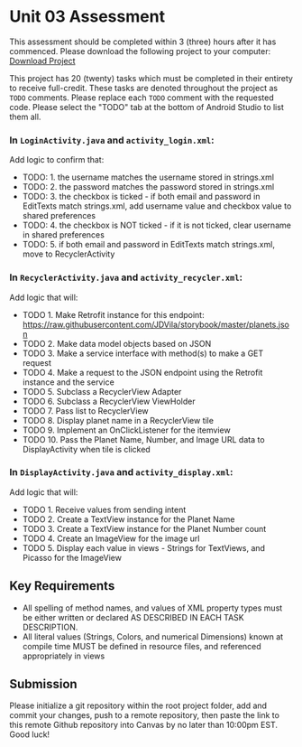 # Unit 03 Assessment

This assessment should be completed within 3 (three) hours after it has commenced. Please download the following project to your computer: [Download Project](https://www.google.com)

This project has 20 (twenty) tasks which must be completed in their entirety to receive full-credit. These tasks are denoted throughout the project as `TODO` comments. Please replace each `TODO` comment with the requested code. Please select the "TODO" tab at the bottom of Android Studio to list them all.

### In `LoginActivity.java` and `activity_login.xml`:
Add logic to confirm that:
* TODO: 1. the username matches the username stored in strings.xml
* TODO: 2. the password matches the password stored in strings.xml
* TODO: 3. the checkbox is ticked - if both email and password in EditTexts match strings.xml, add username value and checkbox value to shared preferences
* TODO: 4. the checkbox is NOT ticked - if it is not ticked, clear username in shared preferences
* TODO: 5. if both email and password in EditTexts match strings.xml, move to RecyclerActivity

### In `RecyclerActivity.java` and `activity_recycler.xml`:
Add logic that will:
* TODO 1. Make Retrofit instance for this endpoint: https://raw.githubusercontent.com/JDVila/storybook/master/planets.json
* TODO 2. Make data model objects based on JSON
* TODO 3. Make a service interface with method(s) to make a GET request
* TODO 4. Make a request to the JSON endpoint using the Retrofit instance and the service
* TODO 5. Subclass a RecyclerView Adapter
* TODO 6. Subclass a RecyclerView ViewHolder
* TODO 7. Pass list to RecyclerView
* TODO 8. Display planet name in a RecyclerView tile
* TODO 9. Implement an OnClickListener for the itemview
* TODO 10. Pass the Planet Name, Number, and Image URL data to DisplayActivity when tile is clicked

### In `DisplayActivity.java` and `activity_display.xml`:
Add logic that will:
* TODO 1. Receive values from sending intent
* TODO 2. Create a TextView instance for the Planet Name
* TODO 3. Create a TextView instance for the Planet Number count
* TODO 4. Create an ImageView for the image url
* TODO 5. Display each value in views - Strings for TextViews, and Picasso for the ImageView

## Key Requirements

* All spelling of method names, and values of XML property types must be either written or declared AS DESCRIBED IN EACH TASK DESCRIPTION.
* All literal values (Strings, Colors, and numerical Dimensions) known at compile time MUST be defined in resource files, and referenced appropriately in views

## Submission

Please initialize a git repository within the root project folder, add and commit your changes, push to a remote repository, then paste the link to this remote Github repository into Canvas by no later than 10:00pm EST. Good luck!
